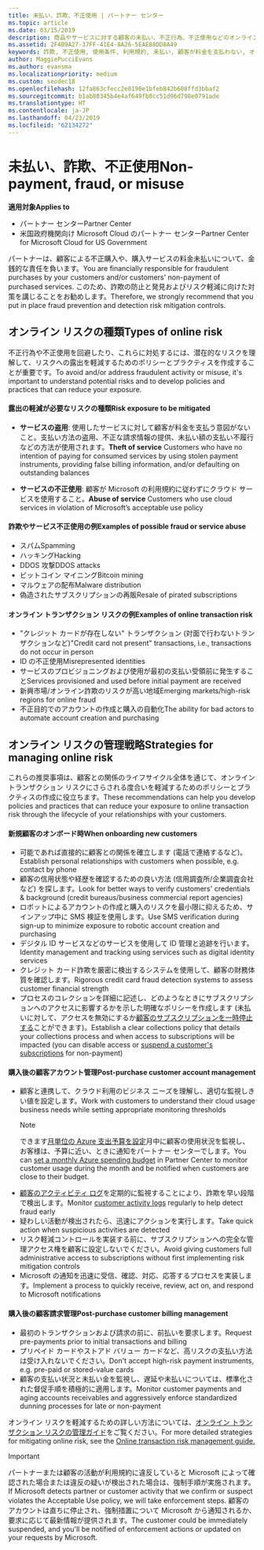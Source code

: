 ```yaml
---
title: 未払い、詐欺、不正使用 | パートナー センター
ms.topic: article
ms.date: 03/15/2019
description: 商品やサービスに対する顧客の未払い、不正行為、不正使用などのオンライン トランザクション リスクを管理するための戦略。
ms.assetid: 2F4B9A27-37FF-41E4-8A26-5EAE88DD8A49
keywords: 詐欺, 不正使用, 使用条件, 利用規約, 未払い, 顧客が料金を支払わない, オンライン リスク, サービスの盗用, サービスの不正使用, サブスクリプションの一時停止,
author: MaggiePucciEvans
ms.author: evansma
ms.localizationpriority: medium
ms.custom: seodec18
ms.openlocfilehash: 12fa863cfecc2e0190e1bfeb842b608ffd3bbaf2
ms.sourcegitcommit: b1ab80345b4e4af649fb8cc51d96d798e0791ade
ms.translationtype: HT
ms.contentlocale: ja-JP
ms.lasthandoff: 04/23/2019
ms.locfileid: "62134272"
---
```

# <a name="non-payment-fraud-or-misuse"></a><span data-ttu-id="daad0-104">未払い、詐欺、不正使用</span><span class="sxs-lookup"><span data-stu-id="daad0-104">Non-payment, fraud, or misuse</span></span>

<span data-ttu-id="daad0-105">**適用対象**</span><span class="sxs-lookup"><span data-stu-id="daad0-105">**Applies to**</span></span>

-  <span data-ttu-id="daad0-106">パートナー センター</span><span class="sxs-lookup"><span data-stu-id="daad0-106">Partner Center</span></span>
-  <span data-ttu-id="daad0-107">米国政府機関向け Microsoft Cloud のパートナー センター</span><span class="sxs-lookup"><span data-stu-id="daad0-107">Partner Center for Microsoft Cloud for US Government</span></span>



<span data-ttu-id="daad0-108">パートナーは、顧客による不正購入や、購入サービスの料金未払いについて、金銭的な責任を負います。</span><span class="sxs-lookup"><span data-stu-id="daad0-108">You are financially responsible for fraudulent purchases by your customers and/or customers' non-payment of purchased services.</span></span> <span data-ttu-id="daad0-109">このため、詐欺の防止と発見およびリスク軽減に向けた対策を講じることをお勧めします。</span><span class="sxs-lookup"><span data-stu-id="daad0-109">Therefore, we strongly recommend that you put in place fraud prevention and detection risk mitigation controls.</span></span>

## <a name="types-of-online-risk"></a><span data-ttu-id="daad0-110">オンライン リスクの種類</span><span class="sxs-lookup"><span data-stu-id="daad0-110">Types of online risk</span></span>

<span data-ttu-id="daad0-111">不正行為や不正使用を回避したり、これらに対処するには、潜在的なリスクを理解して、リスクへの露出を軽減するためのポリシーとプラクティスを作成することが重要です。</span><span class="sxs-lookup"><span data-stu-id="daad0-111">To avoid and/or address fraudulent activity or misuse, it's important to understand potential risks and to develop policies and practices that can reduce your exposure.</span></span>

#### <a name="risk-exposure-to-be-mitigated"></a><span data-ttu-id="daad0-112">露出の軽減が必要なリスクの種類</span><span class="sxs-lookup"><span data-stu-id="daad0-112">Risk exposure to be mitigated</span></span>

- <span data-ttu-id="daad0-113">**サービスの盗用**: 使用したサービスに対して顧客が料金を支払う意図がないこと。支払い方法の盗用、不正な請求情報の提供、未払い額の支払い不履行などの方法が使用されます。</span><span class="sxs-lookup"><span data-stu-id="daad0-113">**Theft of service** Customers who have no intention of paying for consumed services by using stolen payment instruments, providing false billing information, and/or defaulting on outstanding balances</span></span>

- <span data-ttu-id="daad0-114">**サービスの不正使用**: 顧客が Microsoft の利用規約に従わずにクラウド サービスを使用すること。</span><span class="sxs-lookup"><span data-stu-id="daad0-114">**Abuse of service** Customers who use cloud services in violation of Microsoft’s acceptable use policy</span></span>

#### <a name="examples-of-possible-fraud-or-service-abuse"></a><span data-ttu-id="daad0-115">詐欺やサービス不正使用の例</span><span class="sxs-lookup"><span data-stu-id="daad0-115">Examples of possible fraud or service abuse</span></span>
- <span data-ttu-id="daad0-116">スパム</span><span class="sxs-lookup"><span data-stu-id="daad0-116">Spamming</span></span>
- <span data-ttu-id="daad0-117">ハッキング</span><span class="sxs-lookup"><span data-stu-id="daad0-117">Hacking</span></span>
- <span data-ttu-id="daad0-118">DDOS 攻撃</span><span class="sxs-lookup"><span data-stu-id="daad0-118">DDOS attacks</span></span>
- <span data-ttu-id="daad0-119">ビットコイン マイニング</span><span class="sxs-lookup"><span data-stu-id="daad0-119">Bitcoin mining</span></span>
- <span data-ttu-id="daad0-120">マルウェアの配布</span><span class="sxs-lookup"><span data-stu-id="daad0-120">Malware distribution</span></span>
- <span data-ttu-id="daad0-121">偽造されたサブスクリプションの再販</span><span class="sxs-lookup"><span data-stu-id="daad0-121">Resale of pirated subscriptions</span></span> 

#### <a name="examples-of-online-transaction-risk"></a><span data-ttu-id="daad0-122">オンライン トランザクション リスクの例</span><span class="sxs-lookup"><span data-stu-id="daad0-122">Examples of online transaction risk</span></span>
- <span data-ttu-id="daad0-123">"クレジット カードが存在しない" トランザクション (対面で行わないトランザクションなど)</span><span class="sxs-lookup"><span data-stu-id="daad0-123">"Credit card not present" transactions, i.e., transactions do not occur in person</span></span>
- <span data-ttu-id="daad0-124">ID の不正使用</span><span class="sxs-lookup"><span data-stu-id="daad0-124">Misrepresented identities</span></span>
- <span data-ttu-id="daad0-125">サービスのプロビジョニングおよび使用が最初の支払い受領前に発生すること</span><span class="sxs-lookup"><span data-stu-id="daad0-125">Services provisioned and used before initial payment are received</span></span>
- <span data-ttu-id="daad0-126">新興市場/オンライン詐欺のリスクが高い地域</span><span class="sxs-lookup"><span data-stu-id="daad0-126">Emerging markets/high-risk regions for online fraud</span></span>
- <span data-ttu-id="daad0-127">不正目的でのアカウントの作成と購入の自動化</span><span class="sxs-lookup"><span data-stu-id="daad0-127">The ability for bad actors to automate account creation and purchasing</span></span>

## <a name="strategies-for-managing-online-risk"></a><span data-ttu-id="daad0-128">オンライン リスクの管理戦略</span><span class="sxs-lookup"><span data-stu-id="daad0-128">Strategies for managing online risk</span></span>

<span data-ttu-id="daad0-129">これらの推奨事項は、顧客との関係のライフサイクル全体を通じて、オンライン トランザクション リスクにさらされる度合いを軽減するためのポリシーとプラクティスの作成に役立ちます。</span><span class="sxs-lookup"><span data-stu-id="daad0-129">These recommendations can help you develop policies and practices that can reduce your exposure to online transaction risk through the lifecycle of your relationships with your customers.</span></span>  

#### <a name="when-onboarding-new-customers"></a><span data-ttu-id="daad0-130">新規顧客のオンボード時</span><span class="sxs-lookup"><span data-stu-id="daad0-130">When onboarding new customers</span></span>
- <span data-ttu-id="daad0-131">可能であれば直接的に顧客との関係を確立します (電話で連絡するなど)。</span><span class="sxs-lookup"><span data-stu-id="daad0-131">Establish personal relationships with customers when possible, e.g. contact by phone</span></span>
- <span data-ttu-id="daad0-132">顧客の信用状態や経歴を確認するための良い方法 (信用調査所/企業調査会社など) を探します。</span><span class="sxs-lookup"><span data-stu-id="daad0-132">Look for better ways to verify customers' credentials & background (credit bureaus/business commercial report agencies)</span></span> 
- <span data-ttu-id="daad0-133">ロボットによるアカウントの作成と購入のリスクを最小限に抑えるため、サインアップ中に SMS 検証を使用します。</span><span class="sxs-lookup"><span data-stu-id="daad0-133">Use SMS verification during sign-up to minimize exposure to robotic account creation and purchasing</span></span>
- <span data-ttu-id="daad0-134">デジタル ID サービスなどのサービスを使用して ID 管理と追跡を行います。</span><span class="sxs-lookup"><span data-stu-id="daad0-134">Identity management and tracking using services such as digital identity services</span></span>
- <span data-ttu-id="daad0-135">クレジット カード詐欺を厳密に検出するシステムを使用して、顧客の財務体質を確認します。</span><span class="sxs-lookup"><span data-stu-id="daad0-135">Rigorous credit card fraud detection systems to assess customer financial strength</span></span>
- <span data-ttu-id="daad0-136">プロセスのコレクションを詳細に記述し、どのようなときにサブスクリプションへのアクセスに影響するかを示した明確なポリシーを作成します (未払いに対して、アクセスを無効にするか[顧客のサブスクリプションを一時停止する](suspend-a-subscription.md)ことができます)。</span><span class="sxs-lookup"><span data-stu-id="daad0-136">Establish a clear collections policy that details your collections process and when access to subscriptions will be impacted (you can disable access or [suspend a customer's subscriptions](suspend-a-subscription.md) for non-payment)</span></span>

#### <a name="post-purchase-customer-account-management"></a><span data-ttu-id="daad0-137">購入後の顧客アカウント管理</span><span class="sxs-lookup"><span data-stu-id="daad0-137">Post-purchase customer account management</span></span>
- <span data-ttu-id="daad0-138">顧客と連携して、クラウド利用のビジネス ニーズを理解し、適切な監視しきい値を設定します。</span><span class="sxs-lookup"><span data-stu-id="daad0-138">Work with customers to understand their cloud usage business needs while setting appropriate monitoring thresholds</span></span>
    > [!NOTE]  
    >  <span data-ttu-id="daad0-139">できます[月単位の Azure 支出予算を設定](set-an-azure-spending-budget-for-your-customers.md)月中に顧客の使用状況を監視し、お客様は、予算に近い、ときに通知をパートナー センターでします。</span><span class="sxs-lookup"><span data-stu-id="daad0-139">You can [set a monthly Azure spending budget](set-an-azure-spending-budget-for-your-customers.md) in Partner Center to monitor customer usage during the month and be notified when customers are close to their budget.</span></span>
- <span data-ttu-id="daad0-140">[顧客のアクティビティ ログ](activity-logs.md)を定期的に監視することにより、詐欺を早い段階で検出します。</span><span class="sxs-lookup"><span data-stu-id="daad0-140">Monitor [customer activity logs](activity-logs.md) regularly to help detect fraud early</span></span>
- <span data-ttu-id="daad0-141">疑わしい活動が検出されたら、迅速にアクションを実行します。</span><span class="sxs-lookup"><span data-stu-id="daad0-141">Take quick action when suspicious activities are detected</span></span>
- <span data-ttu-id="daad0-142">リスク軽減コントロールを実装する前に、サブスクリプションへの完全な管理アクセス権を顧客に設定しないでください。</span><span class="sxs-lookup"><span data-stu-id="daad0-142">Avoid giving customers full administrative access to subscriptions without first implementing risk mitigation controls</span></span>
- <span data-ttu-id="daad0-143">Microsoft の通知を迅速に受信、確認、対応、応答するプロセスを実装します。</span><span class="sxs-lookup"><span data-stu-id="daad0-143">Implement a process to quickly receive, review, act on, and respond to Microsoft notifications</span></span>

#### <a name="post-purchase-customer-billing-management"></a><span data-ttu-id="daad0-144">購入後の顧客請求管理</span><span class="sxs-lookup"><span data-stu-id="daad0-144">Post-purchase customer billing management</span></span>
- <span data-ttu-id="daad0-145">最初のトランザクションおよび請求の前に、前払いを要求します。</span><span class="sxs-lookup"><span data-stu-id="daad0-145">Request pre-payments prior to initial transactions and billing</span></span> 
- <span data-ttu-id="daad0-146">プリペイド カードやストアド バリュー カードなど、高リスクの支払い方法は受け入れないでください。</span><span class="sxs-lookup"><span data-stu-id="daad0-146">Don't accept high-risk payment instruments, e.g. pre-paid or stored-value cards</span></span>
- <span data-ttu-id="daad0-147">顧客の支払い状況と未払い金を監視し、遅延や未払いについては、標準化された督促手順を積極的に適用します。</span><span class="sxs-lookup"><span data-stu-id="daad0-147">Monitor customer payments and aging accounts receivables and aggressively enforce standardized dunning processes for late or non-payment</span></span>

<span data-ttu-id="daad0-148">オンライン リスクを軽減するための詳しい方法については、[オンライン トランザクション リスクの管理ガイド](https://assets.windowsphone.com/7d885238-e13b-4f10-a682-3d5adacd2859/CSP-PartnerRiskGuide-APSFinal_InvariantCulture_Default.zip)をご覧ください。</span><span class="sxs-lookup"><span data-stu-id="daad0-148">For more detailed strategies for mitigating online risk, see the [Online transaction risk management guide.](https://assets.windowsphone.com/7d885238-e13b-4f10-a682-3d5adacd2859/CSP-PartnerRiskGuide-APSFinal_InvariantCulture_Default.zip)</span></span>

> [!IMPORTANT]  
> <span data-ttu-id="daad0-149">パートナーまたは顧客の活動が利用規約に違反していると Microsoft によって確認された場合または違反の疑いが検出された場合は、強制手順が実施されます。</span><span class="sxs-lookup"><span data-stu-id="daad0-149">If Microsoft detects partner or customer activity that we confirm or suspect violates the Acceptable Use policy, we will take enforcement steps.</span></span> <span data-ttu-id="daad0-150">顧客のアカウントは直ちに停止され、強制措置について Microsoft から通知されるか、要求に応じて最新情報が提供されます。</span><span class="sxs-lookup"><span data-stu-id="daad0-150">The customer could be immediately suspended, and you'll be notified of enforcement actions or updated on your requests by Microsoft.</span></span>

 

 



